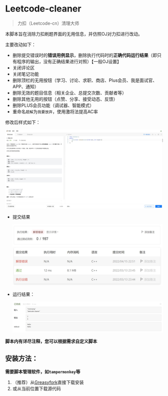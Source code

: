 # Leetcode-cleaner

> 力扣（Leetcode-cn）清理大师

本脚本旨在消除力扣刷题界面的无用信息，并仿照OJ对力扣进行改动。

主要改动如下：

* 删除提交错误时的**错误用例显示**，删除执行代码时的**正确代码运行结果**（即只有程序的输出，没有正确结果进行对照）【一般OJ设置】
* 关闭评论区
* 关闭笔记功能
* 删除顶栏的无用按钮（学习、讨论、求职、商店、Plus会员、我是面试官、APP、通知）
* 删除无效的题目信息（相关企业、总提交次数、贡献者等）
* 删除其他无用的按钮（点赞、分享、接受动态、反馈）
* 删除PLUS会员功能（调试器、智能模式）
* 重命名`题解`为`我要放弃`，使用激将法提高AC率

修改后样式如下：

![](static/main.jpg)

* 提交结果

  ![](static/run.jpg)

* 运行结果：

  ![](static/test.jpg)

**脚本内有详尽注释，您可以根据需求自定义脚本**

## 安装方法：

**需要脚本管理软件，如`tampermonkey`等**

1. （推荐）从[Greasyfork](https://greasyfork.org/zh-CN/scripts/443419-%E5%8A%9B%E6%89%A3-leetcode-cn-%E6%B8%85%E7%90%86%E5%A4%A7%E5%B8%88)直接下载安装
2. 或从当前位置下载源代码



